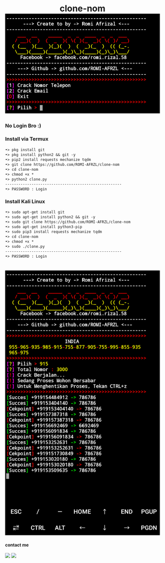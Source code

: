 <h1 align="center">
clone-nom

<img src="https://github.com/ROMI-AFRZL/clone-nom/blob/main/Ss/20210207_201525.png" width="640" title="Menu" alt="Menu">
 
### No Login Bro :)
### Install via Termux
````
•> pkg install git
•> pkg install python2 && git -y
•> pip2 install requests mechanize tqdm
•> git clone https://github.com/ROMI-AFRZL/clone-nom  
•> cd clone-nom
•> chmod +x *
•> python2 clone.py
-----------------------------------------------------
•> PASSWORD : Login 
````
### Install Kali Linux
````
•> sudo apt-get install git
•> sudo apt-get install python2 && git -y
•> sudo git clone https://github.com/ROMI-AFRZL/clone-nom
•> sudo apt-get install python3-pip
•> sudo pip3 install requests mechanize tqdm
•> cd clone-nom
•> chmod +x *
•> sudo ./clone.py
-----------------------------------------------------
•> PASSWORD : Login 
````
#
<img src="https://github.com/ROMI-AFRZL/clone-nom/blob/main/Ss/20210207_203825.png" width="640" title="Menu" alt="Menu">

#### contact me
[![](https://img.shields.io/badge/Facebook-blue?logo=Facebook&logoColor=blue&labelColor=white)](https://www.facebook.com/romi.rizal.58)
[![](https://img.shields.io/badge/Whatsapp-CHAT-red?logo=Whatsapp&logoColor=Brightgreen&labelColor=white)](https://wa.me/6282371648186?text=Asalamualaikum+bang)

